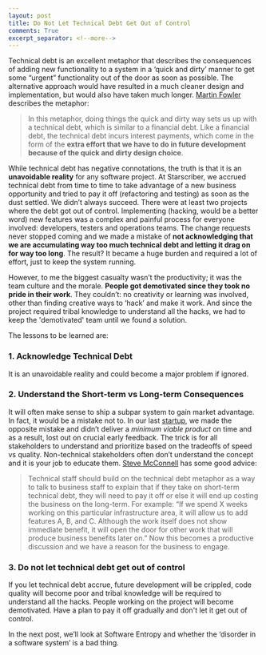 ```yaml
---
layout: post
title: Do Not Let Technical Debt Get Out of Control
comments: True
excerpt_separator: <!--more-->
---
```


Technical debt is an excellent metaphor that describes the consequences of adding new functionality to a system in a ‘quick and dirty’ manner to get some “urgent” functionality out of the door as soon as possible. The alternative approach would have resulted in a much cleaner design and implementation, but would also have taken much longer.  [Martin Fowler](http://martinfowler.com/bliki/TechnicalDebt.html) describes the metaphor:

> In this metaphor, doing things the quick and dirty way sets us up with a technical debt, which is similar to a financial debt. Like a financial debt, the technical debt incurs interest payments, which come in the form of the **extra effort that we have to do in future development because of the quick and dirty design choice**.

 <!--more-->

While technical debt has negative connotations, the truth is that it is an **unavoidable reality** for any software project. At Starscriber, we accrued technical debt from time to time to take advantage of a new business opportunity and tried to pay it off (refactoring and testing) as soon as the dust settled. We didn’t always succeed. There were at least two projects where the debt got out of control. Implementing (hacking, would be a better word) new features was a complex and painful process for everyone involved: developers, testers and operations teams.  The change requests never stopped coming and we made a mistake of **not acknowledging that we are accumulating way too much technical debt and letting it drag on for way too long**. The result? It became a huge burden and required a lot of effort, just to keep the system running.

However, to me the biggest casualty wasn’t the productivity; it was the team culture and the morale. **People got demotivated since they took no pride in their work**. They couldn’t: no creativity or learning was involved, other than finding creative ways to ‘hack’ and make it work. And since the project required tribal knowledge to understand all the hacks, we had to keep the 'demotivated' team until we found a solution.

The lessons to be learned are:

### 1. Acknowledge Technical Debt
It is an unavoidable reality and could become a major problem if ignored.

### 2. Understand the Short-term vs Long-term Consequences
It will often make sense to ship a subpar system to gain market advantage. In fact, it would be a mistake not to. In our last [startup](http://www.paperistic.com/), we made the opposite mistake and didn’t deliver a *minimum viable product* on time and as a result, lost out on crucial early feedback. The trick is for all stakeholders to understand and prioritize based on the tradeoffs of speed vs quality. Non-technical stakeholders often don’t understand the concept and it is your job to educate them. [Steve McConnell](http://www.ontechnicaldebt.com/blog/steve-mcconnell-on-categorizing-managing-technical-debt/) has some good advice:

> Technical staff should build on the technical debt metaphor as a way to talk to business staff to explain that if they take on short-term technical debt, they will need to pay it off or else it will end up costing the business on the long-term. For example: “If we spend X weeks working on this particular infrastructure area, it will allow us to add features A, B, and C. Although the work itself does not show immediate benefit, it will open the door for other work that will produce business benefits later on.”  Now this becomes a productive discussion and we have a reason for the business to engage.

### 3. Do not let technical debt get out of control
If you let technical debt accrue, future development will be crippled, code quality will become poor and tribal knowledge will be required to understand all the hacks. People working on the project will become demotivated. Have a plan to pay it off gradually and don't let it get out of control.

In the next post, we’ll look at Software Entropy and whether the ‘disorder in a software system’ is a bad thing.
